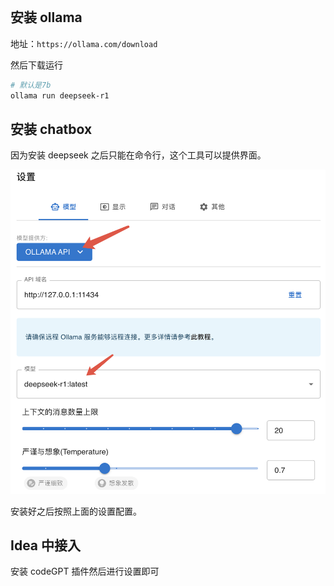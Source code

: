 
```toc
```

## 安装 ollama

地址：`https://ollama.com/download`

然后下载运行

```sh
# 默认是7b
ollama run deepseek-r1
```


## 安装 chatbox

因为安装 deepseek 之后只能在命令行，这个工具可以提供界面。

![](./img/006.png)

安装好之后按照上面的设置配置。



## Idea 中接入

安装 codeGPT 插件然后进行设置即可